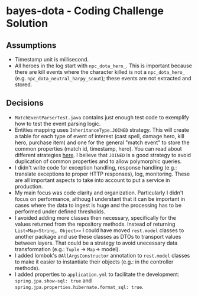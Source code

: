# bayes-dota - Coding Challenge Solution

## Assumptions

* Timestamp unit is millisecond.
* All heroes in the log start with `npc_dota_hero_`. This is important because there are kill events where the character killed is not a `npc_dota_hero_` (e.g. `npc_dota_neutral_harpy_scout`); these events are not extracted and stored.

## Decisions

* `MatchEventParserTest.java` contains just enough test code to exemplify how to test the event parsing logic.
* Entities mapping uses `InheritanceType.JOINED` strategy. This will create a table for each type of event of interest (cast spell, damage hero, kill hero, purchase item) and one for the general "match event" to store the common properties (match id, timestamp, hero). You can read about different strategies [here](https://thorben-janssen.com/complete-guide-inheritance-strategies-jpa-hibernate/#Joined). I believe that `JOINED` is a good strategy to avoid duplication of common properties and to allow polymorphic queries.
* I didn't write code for exception handling, response handling (e.g.: translate exceptions to proper HTTP responses), log, monitoring. These are all important aspects to take into account to put a service in production.
* My main focus was code clarity and organization. Particularly I didn't focus on performance, althoug I understant that it can be important in cases where the data to ingest is huge and the processing has to be performed under defined thresholds.
* I avoided adding more classes then necessary, specifically for the values returned from the repository methods. Instead of returning `List<Map<String, Object>>` I could have moved `rest.model` classes to another package and use these classes as DTOs to transport values between layers. That could be a strategy to avoid unecessary data transformation (e.g.: `Tuple` &rarr; `Map`&rarr; model).
* I added lombok's `@AllArgsConstructor` annotation to `rest.model` classes to make it easier to instantiate their objects (e.g.: in the controller methods).
* I added properties to `application.yml` to facilitate the development: `spring.jpa.show-sql: true` and `spring.jpa.properties.hibernate.format_sql: true`.